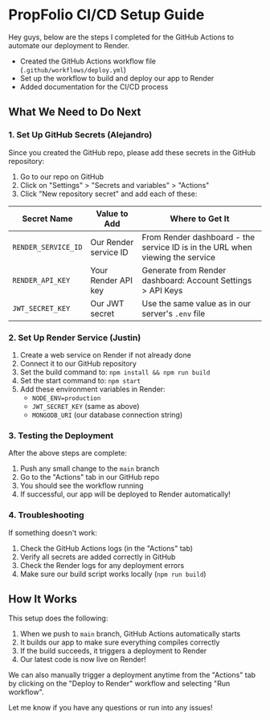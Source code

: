 # PropFolio CI/CD Setup Guide

Hey guys, below are the steps I completed for the GitHub Actions to automate our deployment to Render.

- Created the GitHub Actions workflow file (`.github/workflows/deploy.yml`)
- Set up the workflow to build and deploy our app to Render
- Added documentation for the CI/CD process

## What We Need to Do Next 

### 1. Set Up GitHub Secrets (Alejandro)

Since you created the GitHub repo, please add these secrets in the GitHub repository:

1. Go to our repo on GitHub
2. Click on "Settings" > "Secrets and variables" > "Actions"
3. Click "New repository secret" and add each of these:

| Secret Name | Value to Add | Where to Get It |
|-------------|--------------|-----------------|
| `RENDER_SERVICE_ID` | Our Render service ID | From Render dashboard - the service ID is in the URL when viewing the service |
| `RENDER_API_KEY` | Your Render API key | Generate from Render dashboard: Account Settings > API Keys |
| `JWT_SECRET_KEY` | Our JWT secret | Use the same value as in our server's `.env` file |

### 2. Set Up Render Service (Justin)

1. Create a web service on Render if not already done
2. Connect it to our GitHub repository
3. Set the build command to: `npm install && npm run build`
4. Set the start command to: `npm start`
5. Add these environment variables in Render:
   - `NODE_ENV=production`
   - `JWT_SECRET_KEY` (same as above)
   - `MONGODB_URI` (our database connection string)

### 3. Testing the Deployment

After the above steps are complete:
1. Push any small change to the `main` branch
2. Go to the "Actions" tab in our GitHub repo
3. You should see the workflow running
4. If successful, our app will be deployed to Render automatically!

### 4. Troubleshooting

If something doesn't work:
1. Check the GitHub Actions logs (in the "Actions" tab)
2. Verify all secrets are added correctly in GitHub
3. Check the Render logs for any deployment errors
4. Make sure our build script works locally (`npm run build`)

## How It Works

This setup does the following:
1. When we push to `main` branch, GitHub Actions automatically starts
2. It builds our app to make sure everything compiles correctly
3. If the build succeeds, it triggers a deployment to Render
4. Our latest code is now live on Render!

We can also manually trigger a deployment anytime from the "Actions" tab by clicking on the "Deploy to Render" workflow and selecting "Run workflow".

Let me know if you have any questions or run into any issues!
